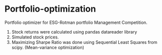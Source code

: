 # Portfolio-optimization

Portfolio optimizer for ESG-Rotman portfolio Management Competition. 

1. Stock returns were calculated using pandas datareader library
2. Simulated stock prices.
3. Maximizing Sharpe Ratio was done using Sequential Least Squares from scipy. (Mean-variance optimization)
